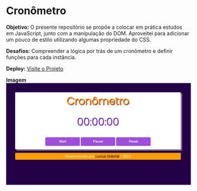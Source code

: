 # Cronômetro

**Objetivo:** O presente repositório se propõe a colocar em prática estudos em JavaScript, junto com a manipulação do DOM. Aproveitei para adicionar um pouco de estilo utilizando algumas propriedade do CSS.

**Desafios:** Compreender a lógica por trás de um cronômetro e definir funções para cada instância.

**Deploy:** [Visite o Projeto](https//cronometro-ex9xp6z8w-luciusgabriel.vercel.app "Visite o Projeto")

**Imagem**
![Apresentação Projeto](https://github.com/LuciusGabriel/cronometro/blob/main/assets/img/print.jpg "Apresentação Projeto")